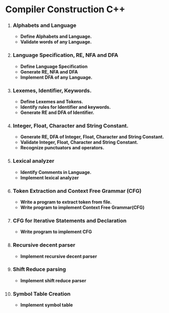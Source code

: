 # Compiler Construction C++

1. ### Alphabets and Language
    *   **Define Alphabets and Language.**
    *   **Validate words of any Language.**

2. ### Language Specification, RE, NFA and DFA
    *   **Define Language Specification**
    *   **Generate RE, NFA and DFA**
    *   **Implement DFA of any Language.**

3. ### Lexemes, Identifier, Keywords.
    *   **Define Lexemes and Tokens.**
    *   **Identify rules for Identifier and keywords.**
    *   **Generate RE and DFA of Identifier.**   

4. ### Integer, Float, Character and String Constant.
    *   **Generate RE, DFA of Integer, Float, Character and String Constant.**
    *   **Validate Integer, Float, Character and String Constant.**
    *   **Recognize punctuators and operators.**   

5. ### Lexical analyzer
    *   **Identify Comments in Language.**
    *   **Implement lexical analyzer** 

6. ### Token Extraction and Context Free Grammar (CFG)
    *   **Write a program to extract token from file.**
    *   **Write program to implement Context Free Grammar(CFG)**  

7. ### CFG for Iterative Statements and Declaration
    *   **Write program to implement CFG** 

8. ### Recursive decent parser
    *   **Implement recursive decent parser** 

9. ### Shift Reduce parsing
    *   **Implement shift reduce parser** 

10. ### Symbol Table Creation
    *   **Implement symbol table**
